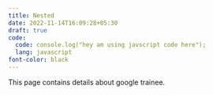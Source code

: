 ```yaml
---
title: Nested
date: 2022-11-14T16:09:28+05:30
draft: true
code:
  code: console.log("hey am using javscript code here");
  lang: javascript
font-color: black
---
```


This page contains details about google trainee.